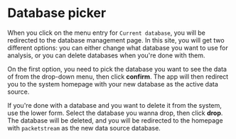 # Database picker

When you click on the menu entry for `Current database`, you will be redirected to the database management page. In this site, you will get two different options: you can either change what database you want to use for analysis, or you can delete databases when you're done with them.

On the first option, you need to pick the database you want to see the data of from the drop-down menu, then click **confirm**. The app will then redirect you to the system homepage with your new database as the active data source.

If you're done with a database and you want to delete it from the system, use the lower form. Select the database you wanna drop, then click **drop**. The database will be deleted, and you will be redirected to the homepage with `packetstream` as the new data source database.
